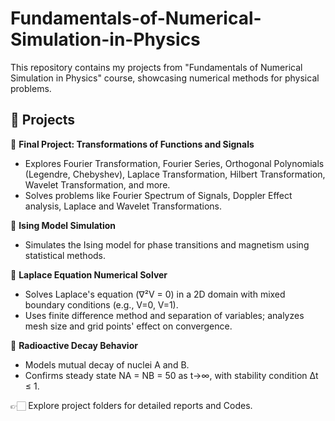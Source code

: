 # Fundamentals-of-Numerical-Simulation-in-Physics

This repository contains my projects from "Fundamentals of Numerical Simulation in Physics" course, showcasing numerical methods for physical problems.

## 📂 Projects

🔵 **Final Project: Transformations of Functions and Signals**
  - Explores Fourier Transformation, Fourier Series, Orthogonal Polynomials (Legendre, Chebyshev), Laplace Transformation, Hilbert Transformation, Wavelet Transformation, and more.
  - Solves problems like Fourier Spectrum of Signals, Doppler Effect analysis, Laplace and Wavelet Transformations.

🔵 **Ising Model Simulation**
  - Simulates the Ising model for phase transitions and magnetism using statistical methods.

🔵 **Laplace Equation Numerical Solver**
  - Solves Laplace's equation (∇²V = 0) in a 2D domain with mixed boundary conditions (e.g., V=0, V=1).
  - Uses finite difference method and separation of variables; analyzes mesh size and grid points' effect on convergence.

🔵 **Radioactive Decay Behavior**
  - Models mutual decay of nuclei A and B.
  - Confirms steady state NA = NB = 50 as t→∞, with stability condition Δt ≤ 1.

👉🏻 Explore project folders for detailed reports and Codes.
